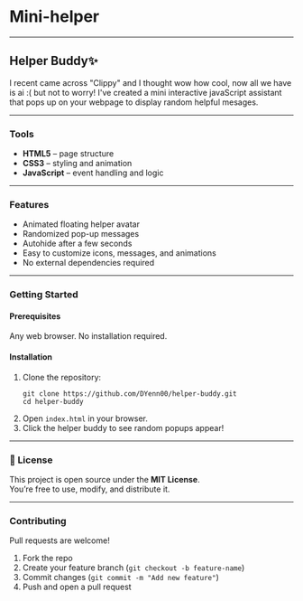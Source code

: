 # Mini-helper

***

## Helper Buddy✨  
I recent came across "Clippy" and I thought wow how cool, now all we have is ai :( but not to worry! I've created a mini interactive javaScript assistant that pops up on your webpage to display random helpful mesages. 

***

###  Tools
- **HTML5** – page structure  
- **CSS3** – styling and animation  
- **JavaScript** – event handling and logic

***

###  Features
- Animated floating helper avatar  
- Randomized pop-up messages  
- Autohide after a few seconds  
- Easy to customize icons, messages, and animations  
- No external dependencies required  

***

### Getting Started

#### Prerequisites
Any web browser. No installation required.

#### Installation
1. Clone the repository:
   ```
   git clone https://github.com/DYenn00/helper-buddy.git
   cd helper-buddy
   ```
2. Open `index.html` in your browser.  
3. Click the helper buddy to see random popups appear!




***

### 📜 License
This project is open source under the **MIT License**.  
You’re free to use, modify, and distribute it.

***

### Contributing
Pull requests are welcome!  
1. Fork the repo  
2. Create your feature branch (`git checkout -b feature-name`)  
3. Commit changes (`git commit -m "Add new feature"`)  
4. Push and open a pull request  

